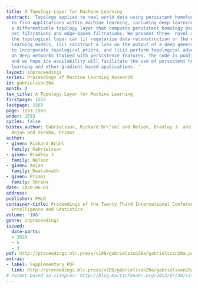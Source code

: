 ```yaml
---
title: A Topology Layer for Machine Learning
abstract: 'Topology applied to real world data using persistent homology has started
  to find applications within machine learning, including deep learning. We present
  a differentiable topology layer that computes persistent homology based on level
  set filtrations and edge-based filtrations. We present three  novel applications:
  the topological layer can (i) regularize data reconstruction or the weights of machine
  learning models, (ii) construct a loss on the output of a deep generative network
  to incorporate topological priors, and (iii) perform topological adversarial attacks
  on deep networks trained with persistence features. The code is publicly available
  and we hope its availability will facilitate the use of persistent homology in deep
  learning and other gradient based applications. '
layout: inproceedings
series: Proceedings of Machine Learning Research
id: gabrielsson20a
month: 0
tex_title: A Topology Layer for Machine Learning
firstpage: 1553
lastpage: 1563
page: 1553-1563
order: 1553
cycles: false
bibtex_author: Gabrielsson, Rickard Br\"uel and Nelson, Bradley J. and Dwaraknath,
  Anjan and Skraba, Primoz
author:
- given: Rickard Brüel
  family: Gabrielsson
- given: Bradley J.
  family: Nelson
- given: Anjan
  family: Dwaraknath
- given: Primoz
  family: Skraba
date: 2020-06-03
address: 
publisher: PMLR
container-title: Proceedings of the Twenty Third International Conference on Artificial
  Intelligence and Statistics
volume: '108'
genre: inproceedings
issued:
  date-parts:
  - 2020
  - 6
  - 3
pdf: http://proceedings.mlr.press/v108/gabrielsson20a/gabrielsson20a.pdf
extras:
- label: Supplementary PDF
  link: http://proceedings.mlr.press/v108/gabrielsson20a/gabrielsson20a-supp.pdf
# Format based on citeproc: http://blog.martinfenner.org/2013/07/30/citeproc-yaml-for-bibliographies/
---
```

